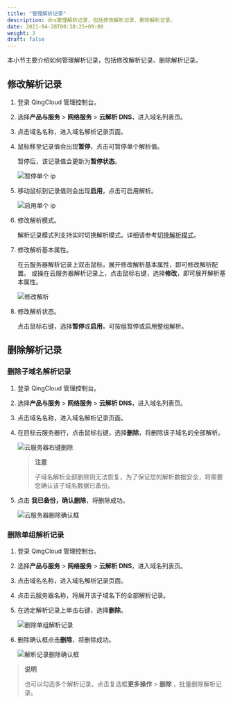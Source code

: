 ```yaml
---
title: "管理解析记录"
description: dns管理解析记录，包括修改解析记录、删除解析记录。
date: 2021-04-28T00:38:25+09:00
weight: 3
draft: false
---
```


本小节主要介绍如何管理解析记录，包括修改解析记录、删除解析记录。

## 修改解析记录

1. 登录 QingCloud 管理控制台。
2. 选择**产品与服务** > **网络服务** > **云解析 DNS**，进入域名列表页。
3. 点击域名名称，进入域名解析记录页面。
4. 鼠标移至记录值会出现**暂停**，点击可暂停单个解析值。
   
   暂停后，该记录值会更新为**暂停状态**。

   ![暂停单个 ip](../_images/ip_pause.png)

5. 移动鼠标到记录值则会出现**启用**，点击可启用解析。

   ![启用单个 ip](../_images/ip_play.png)

6. 修改解析模式。
   
   解析记录模式列支持实时切换解析模式。详细请参考[切换解析模式](../resolutionmode)。

7. 修改解析基本属性。
   
   在云服务器解析记录上双击鼠标，展开修改解析基本属性，即可修改解析配置。
   或操在云服务器解析记录上，点击鼠标右键，选择**修改**，即可展开解析基本属性。

   ![修改解析](../_images/dns_modify.png)

8. 修改解析状态。
   
   点击鼠标右键，选择**暂停**或**启用**，可按组暂停或启用整组解析。

## 删除解析记录

### 删除子域名解析记录

1. 登录 QingCloud 管理控制台。
2. 选择**产品与服务** > **网络服务** > **云解析 DNS**，进入域名列表页。
3. 点击域名名称，进入域名解析记录页面。
4. 在目标云服务器行，点击鼠标右键，选择**删除**，将删除该子域名的全部解析。

   ![云服务器右键删除](../_images/delete_host.png)

   > **注意**
   >
   > 子域名解析全部删除则无法恢复，为了保证您的解析数据安全，将需要您确认该子域名数据已备份。

5. 点击 **我已备份，确认删除**，将删除成功。
   
   ![云服务器删除确认框](../_images/delete_host2.png)

### 删除单组解析记录

1. 登录 QingCloud 管理控制台。
2. 选择**产品与服务** > **网络服务** > **云解析 DNS**，进入域名列表页。
3. 点击域名名称，进入域名解析记录页面。
4. 点击云服务器名称，将展开该子域名下的全部解析记录。
5. 在选定解析记录上单击右键，选择**删除**。

   ![删除单组解析记录](../_images/delete_ip.png)

6. 删除确认框点击**删除**，将删除成功。

   ![解析记录删除确认框](../_images/delete_ip2.png)

> **说明**
>
> 也可以勾选多个解析记录，点击复选框**更多操作** > **删除** ，批量删除解析记录。

